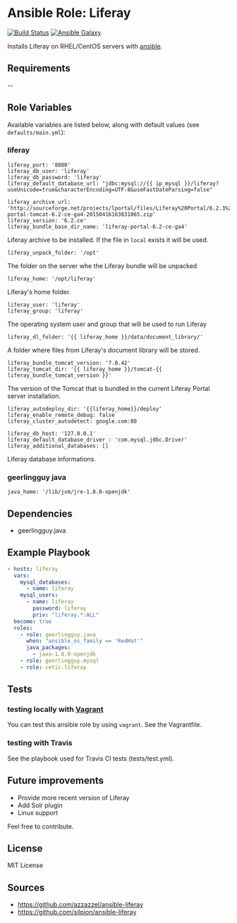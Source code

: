 # Ansible Role: Liferay

[![Build Status](https://travis-ci.org/cetic/ansible-role-alfresco.svg?branch=master)](https://travis-ci.org/cetic/ansible-role-liferay)
[![Ansible Galaxy](https://img.shields.io/badge/galaxy-_cetic.liferay-blue.svg)](https://galaxy.ansible.com/cetic/liferay/)

Installs Liferay on RHEL/CentOS servers with [ansible](http://www.ansible.com/home).

## Requirements

--

## Role Variables

Available variables are listed below, along with default values (see `defaults/main.yml`):

### liferay
	liferay_port: '8080'
	liferay_db_user: 'liferay'
	liferay_db_password: 'liferay'
	liferay_default_database_url: "jdbc:mysql://{{ ip_mysql }}/liferay?useUnicode=true&characterEncoding=UTF-8&useFastDateParsing=false"

	liferay_archive_url: 'http://sourceforge.net/projects/lportal/files/Liferay%20Portal/6.2.3%20GA4/liferay-portal-tomcat-6.2-ce-ga4-20150416163831865.zip'
	liferay_version: '6.2.ce'
	liferay_bundle_base_dir_name: 'liferay-portal-6.2-ce-ga4'

Liferay archive to be installed. If the file in `local` exists it will be used. 

	liferay_unpack_folder: '/opt'
	
The folder on the server whe the Liferay bundle will be unpacked

	liferay_home: '/opt/liferay'
	
Liferay's home folder.

	liferay_user: 'liferay'
	liferay_group: 'liferay'

The operating system user and group that will be used to run Liferay	
	
	liferay_dl_folder: '{{ liferay_home }}/data/document_library/'

A folder where files from Liferay's document library will be stored.

	liferay_bundle_tomcat_version: '7.0.42'
	liferay_tomcat_dir: '{{ liferay_home }}/tomcat-{{ liferay_bundle_tomcat_version }}'

The version of the Tomcat that is bundled in the current Liferay Portal server installation.
	
	liferay_autodeploy_dir: '{{liferay_home}}/deploy'
	liferay_enable_remote_debug: false
	liferay_cluster_autodetect: google.com:80

	liferay_db_host: '127.0.0.1'
	liferay_default_database_driver : 'com.mysql.jdbc.Driver'
	liferay_additional_databases: []
	
Liferay database informations.
	
### geerlingguy java

	java_home: '/lib/jvm/jre-1.8.0-openjdk'

## Dependencies

  - geerlingguy.java

## Example Playbook

```yaml
- hosts: liferay
  vars:
    mysql_databases:
      - name: liferay
    mysql_users:
      - name: liferay
        password: liferay
        priv: "liferay.*:ALL"
  become: true
  roles:
    - role: geerlingguy.java
      when: "ansible_os_family == 'RedHat'"
      java_packages:
        - java-1.8.0-openjdk
    - role: geerlingguy.mysql
    - role: cetic.liferay
```

## Tests

### testing locally with [Vagrant](https://www.vagrantup.com/)

You can test this ansible role by using `vagrant`. See the Vagrantfile.

### testing with Travis

See the playbook used for Travis CI tests (tests/test.yml).

## Future improvements

* Provide more recent version of Liferay
* Add Solr plugin
* Linux support

Feel free to contribute.

## License

MIT License

## Sources
* https://github.com/azzazzel/ansible-liferay
* https://github.com/silpion/ansible-liferay
